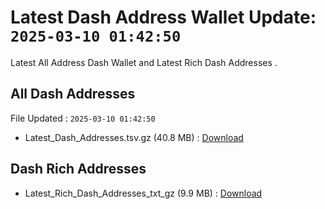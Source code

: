 # Latest Dash Address Wallet Update: `2025-03-10 01:42:50`

Latest All Address Dash Wallet and Latest Rich Dash Addresses .

## All Dash Addresses

File Updated : `2025-03-10 01:42:50`

- Latest_Dash_Addresses.tsv.gz (40.8 MB) : [Download](https://github.com/Pymmdrza/Rich-Address-Wallet/releases/tag/Dash)

## Dash Rich Addresses

- Latest_Rich_Dash_Addresses_txt_gz (9.9 MB) : [Download](https://github.com/Pymmdrza/Rich-Address-Wallet/releases/tag/Dash)

